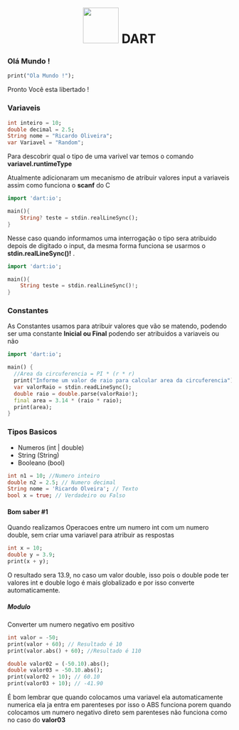 <h1 align="center"><img src="https://camo.githubusercontent.com/831fcb3aa1e35685a351128ada1c6555843bc0220020b74fbb1a50f7b91b077f/68747470733a2f2f6477676c6f676f2e636f6d2f77702d636f6e74656e742f75706c6f6164732f323031382f30332f446172745f6c6f676f2e706e67"  height="80px" > DART </h1> 

### Olá Mundo !
````dart
print("Ola Mundo !");
````
Pronto Você esta libertado ! 


### Variaveis
````dart
int inteiro = 10;
double decimal = 2.5;
String nome = "Ricardo Oliveira";
var Variavel = "Random";
````
Para descobrir qual o tipo  de uma varivel var temos o comando **variavel.runtimeType**

Atualmente adicionaram um mecanismo de atribuir valores input a variaveis assim como funciona o **scanf** do C

```dart
import 'dart:io';

main(){
    String? teste = stdin.realLineSync();
}
```
Nesse caso quando informamos uma interrogação o tipo sera atribuido depois de digitado o input, da mesma forma funciona se usarmos o **stdin.realLineSync()!** .

```dart
import 'dart:io';

main(){
    String teste = stdin.realLineSync()!;
}
```



### Constantes
As Constantes usamos para atribuir valores que vão se matendo, podendo ser uma constante **Inicial ou Final** podendo ser atribuidos a variaveis ou não 

```dart
import 'dart:io';

main() {
  //Area da circuferencia = PI * (r * r)
  print("Informe um valor de raio para calcular area da circuferencia");
  var valorRaio = stdin.readLineSync();
  double raio = double.parse(valorRaio!);
  final area = 3.14 * (raio * raio);
  print(area);
}
```

### Tipos Basicos
- Numeros (int | double)
- String (String)
- Booleano (bool)

```dart
int n1 = 10; //Numero inteiro
double n2 = 2.5; // Numero decimal 
String nome = 'Ricardo Olveira'; // Texto
bool x = true; // Verdadeiro ou Falso
```

#### Bom saber  #1
Quando realizamos Operacoes entre um numero int com um numero double, sem criar uma variavel para atribuir as respostas
```dart
int x = 10;
double y = 3.9;
print(x + y);
```
O resultado sera 13.9, no caso um valor double, isso pois o double pode ter valores int e double logo é mais globalizado e por isso converte automaticamente.

##### Modulo 
Converter um numero negativo em positivo 
```dart
int valor = -50;
print(valor + 60); // Resultado é 10
print(valor.abs() + 60); //Resultado é 110

double valor02 = (-50.10).abs();
double valor03 = -50.10.abs();
print(valor02 + 10); // 60.10
print(valor03 + 10); // -41.90
```
É bom lembrar que quando colocamos uma variavel ela automaticamente numerica ela ja entra em parenteses por isso o ABS funciona porem quando colocamos um numero negativo direto sem parenteses não funciona como no caso do **valor03**







